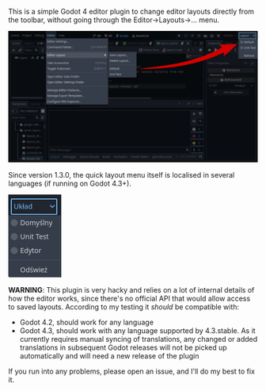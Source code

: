 This is a simple Godot 4 editor plugin to change editor layouts
directly from the toolbar, without going through the
Editor->Layouts->... menu.

<!--- changelog: 3
      heading: Changes -->

![Screenshot of the plugin in action](screenshots/screenshot.png "Screenshot")

Since version 1.3.0, the quick layout menu itself is localised in
several languages (if running on Godot 4.3+).

![Screenshot of localised layou menu](screenshots/localisation.png "Screenshot")

**WARNING**: This plugin is very hacky and relies on a lot of
internal details of how the editor works, since there's no official
API that would allow access to saved layouts. According to my testing
it _should_ be compatible with:

* Godot 4.2, should work for any language
* Godot 4.3, should work with any language supported by
  4.3.stable. As it currently requires manual syncing of
  translations, any changed or added translations in
  subsequent Godot releases will not be picked up
  automatically and will need a new release of the plugin

If you run into any problems, please open an issue, and I'll do my best to fix it.


